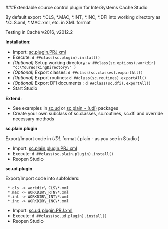 ###Extendable source control plugin for InterSystems Caché Studio

By default export *.CLS, *.MAC, *.INT, *.INC, *.DFI into working directory as *.CLS.xml, *.MAC.xml, etc. in XML format 

Testing in Caché v2016, v2012.2

**Installation**:

* Import: [sc.plugin.PRJ.xml](https://github.com/doublefint/sc.plugin/blob/master/sc.plugin.PRJ.xml)
* Execute: `d ##class(sc.plugin).install()`
* _(Optional)_ Setup working directory: `w ##class(sc.options).workdir( "c:\YourWorkingDirectory\" )`
* _(Optional)_ Export classes: `d ##class(sc.classes).exportAll()`
* _(Optional)_ Export routines: `d ##class(sc.routines).exportAll()`
* _(Optional)_ Export DFI documents : `d ##class(sc.dfi).exportAll()`
* Start Studio

**Extend**:

* See examples in [sc.ud](https://github.com/doublefint/sc.plugin/tree/master/sc/ud) or [sc.plain - (udl)](https://github.com/doublefint/sc.plugin/tree/master/sc/plain) packages
* Create your own subclass of sc.classes, sc.routines, sc.dfi and override necessary methods

**sc.plain.plugin**

Export/Import code in *UDL* format ( plain - as you see in Studio ) 
* Import: [sc.plain.plugin.PRJ.xml](https://github.com/doublefint/sc.plugin/blob/master/sc.plain.plugin.PRJ.xml)
* Execute: `d ##class(sc.plain.plugin).install()`
* Reopen Studio

**sc.ud.plugin**

Export/Import code into subfolders: 
```
 *.cls -> workdir\_CLS\*.xml
 *.mac -> WORKDIR\_RTN\*.xml
 *.int -> WORKDIR\_INT\*.xml
 *.inc -> WORKDIR\_INC\*.xml
```
* Import: [sc.ud.plugin.PRJ.xml](https://github.com/doublefint/sc.plugin/blob/master/sc.ud.plugin.PRJ.xml)
* Execute: `d ##class(sc.ud.plugin).install()`
* Reopen Studio
 
